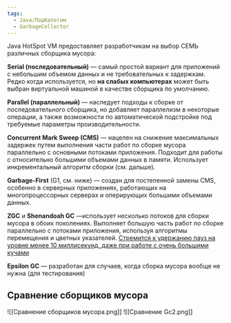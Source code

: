 ```yaml
---
tags:
  - Java/ПодКапотом
  - GarbageCollector
---
```

Java HotSpot VM предоставляет разработчикам на выбор СЕМЬ различных сборщика мусора:

**Serial (последовательный)** — самый простой вариант для приложений с небольшим объемом данных и не требовательных к задержкам. Редко когда используется, но **на слабых компьютерах** может быть выбран виртуальной машиной в качестве сборщика по умолчанию.

**Parallel (параллельный)** — наследует подходы к сборке от последовательного сборщика, но добавляет параллелизм в некоторые операции, а также возможности по автоматической подстройке под требуемые параметры производительности.

**Concurrent Mark Sweep (CMS)** — нацелен на снижение максимальных задержек путем выполнения части работ по сборке мусора параллельно с основными потоками приложения. Подходит для работы с относительно большими объемами данных в памяти. Использует инкрементальный алгоритм сборки (см. дальше).

**Garbage-First** (G1, см. ниже) — создан для постепенной замены CMS, особенно в серверных приложениях, работающих на многопроцессорных серверах и оперирующих большими объемами данных.

**ZGC** и **Shenandoah GC** —использует несколько потоков для сборки мусора в обоих поколениях. Выполняет большую часть работ по сборке параллельно с потоками приложения, используя алгоритмы перемещения и цветных указателей. [Стремится к удержанию пауз на уровне менее 10 миллисекунд, даже при работе с очень большими кучами](https://habr.com/ru/articles/269621/)

**Epsilon GC** — разработан для случаев, когда сборка мусора вообще не нужна (для тестирования)

## Сравнение сборщиков мусора
![[Сравнение сборщиков мусора.png]]
![[Сравнение Gc2.png]]
